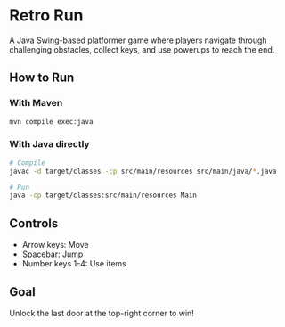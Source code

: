 # Retro Run

A Java Swing-based platformer game where players navigate through challenging obstacles, collect keys, and use powerups to reach the end.

## How to Run

### With Maven 
```bash
mvn compile exec:java
```

### With Java directly
```bash
# Compile
javac -d target/classes -cp src/main/resources src/main/java/*.java

# Run
java -cp target/classes:src/main/resources Main
```

## Controls

- Arrow keys: Move
- Spacebar: Jump
- Number keys 1-4: Use items

## Goal

Unlock the last door at the top-right corner to win!
